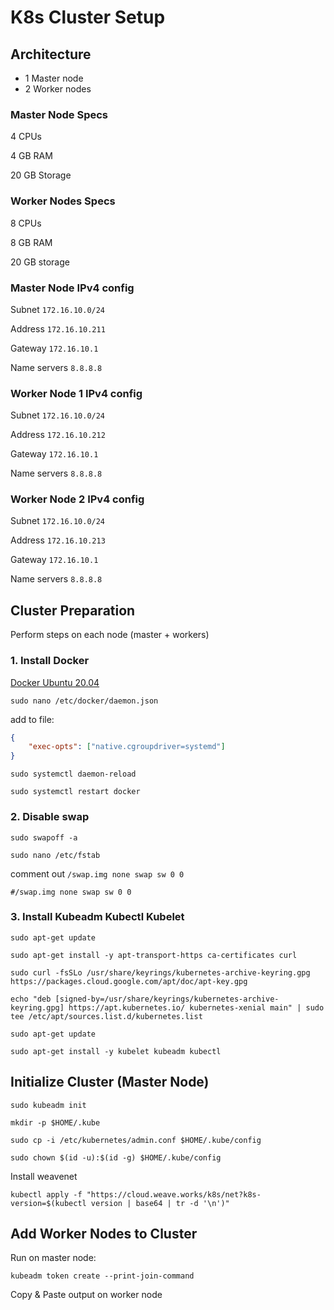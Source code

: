 # K8s Cluster Setup

## Architecture
- 1 Master node 
- 2 Worker nodes

### Master Node Specs
4 CPUs

4 GB RAM

20 GB Storage

### Worker Nodes Specs
8 CPUs

8 GB RAM

20 GB storage

### Master Node IPv4 config

Subnet `172.16.10.0/24`

Address `172.16.10.211`

Gateway `172.16.10.1`

Name servers `8.8.8.8`

### Worker Node 1 IPv4 config

Subnet `172.16.10.0/24`

Address `172.16.10.212`

Gateway `172.16.10.1`

Name servers `8.8.8.8`

### Worker Node 2 IPv4 config

Subnet `172.16.10.0/24`

Address `172.16.10.213`

Gateway `172.16.10.1`

Name servers `8.8.8.8`

## Cluster Preparation

Perform steps on each node (master + workers)

### 1. Install Docker 

[Docker Ubuntu 20.04](https://www.digitalocean.com/community/tutorials/how-to-install-and-use-docker-on-ubuntu-20-04) 

`sudo nano /etc/docker/daemon.json`

add to file:

```json
{
    "exec-opts": ["native.cgroupdriver=systemd"]
}
```

`sudo systemctl daemon-reload`

`sudo systemctl restart docker`

### 2. Disable swap

`sudo swapoff -a`

`sudo nano /etc/fstab`

comment out `/swap.img none swap sw 0 0`

`#/swap.img none swap sw 0 0`

### 3. Install Kubeadm Kubectl Kubelet

`sudo apt-get update`

`sudo apt-get install -y apt-transport-https ca-certificates curl`


`sudo curl -fsSLo /usr/share/keyrings/kubernetes-archive-keyring.gpg https://packages.cloud.google.com/apt/doc/apt-key.gpg`

`echo "deb [signed-by=/usr/share/keyrings/kubernetes-archive-keyring.gpg] https://apt.kubernetes.io/ kubernetes-xenial main" | sudo tee /etc/apt/sources.list.d/kubernetes.list`

`sudo apt-get update`

`sudo apt-get install -y kubelet kubeadm kubectl`


## Initialize Cluster (Master Node)

`sudo kubeadm init`

`mkdir -p $HOME/.kube`

`sudo cp -i /etc/kubernetes/admin.conf $HOME/.kube/config`

`sudo chown $(id -u):$(id -g) $HOME/.kube/config`

Install weavenet

`kubectl apply -f "https://cloud.weave.works/k8s/net?k8s-version=$(kubectl version | base64 | tr -d '\n')"`

## Add Worker Nodes to Cluster

Run on master node:

`kubeadm token create --print-join-command`

Copy & Paste output on worker node
